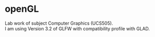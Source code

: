# openGL
Lab work of subject Computer Graphics (UCS505).<br>
I am using Version 3.2 of GLFW with compatibility profile with GLAD.

